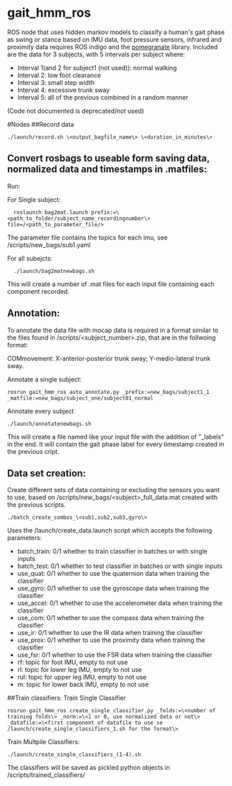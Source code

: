 # gait_hmm_ros

ROS node that uses hidden markov models to classify a human's gait phase as swing or stance based on IMU data,
foot pressure sensors, infrared and proximity data requires ROS indigo and the [pomegranate](https://github.com/jmschrei/pomegranate) library. 
Included are the data for 3 subjects, with 5 intervals per subject where:
- Interval 1(and 2 for subject1 (not used)): normal walking
- Interval 2: low foot clearance 
- Interval 3: small step width
- Interval 4: excessive trunk sway
- Interval 5: all of the previous combined in a random manner

(Code not documented is deprecated/not used)

#Nodes
##Record data
~~~~
./launch/record.sh \<output_bagfile_name\> \<duration_in_minutes\>
~~~~

## Convert rosbags to useable form saving data, normalized data and timestamps in .matfiles:
Run:

For Single subject:
~~~~
  roslaunch bag2mat.launch prefix:=\<path_to_folder/subject_name_recordingnumber\> file=/<path_to_parameter_file/>
~~~~
The parameter file contains the topics for each imu, see /scripts/new_bags/sub1.yaml

For all subejcts:
~~~~
  ./launch/bag2matnewbags.sh
~~~~
This will create a number of .mat files for each input file containing each component recorded.


## Annotation:
To annotate the data file with mocap data is required in a format similar to the files found in 
/scripts/\<subject_number\>.zip, that are in the follwoing format:

COMmovement: X-anterior-posterior trunk sway; Y-medio-lateral trunk sway.

Annotate a single subject:
~~~~
rosrun gait_hmm_ros auto_annotate.py _prefix:=new_bags/subject1_1 _matfile:=new_bags/subject_one/subject01_normal
~~~~

Annotate every subject
~~~~
./launch/annotatenewbags.sh
~~~~
This will create a file named like your input file with the addition of "_labels" in the end. It will contain the gait phase
label for every timestamp created in the previous cript.

## Data set creation:
Create different sets of data containing or excluding the sensors you want to use, based on /scripts/new_bags/\<subject\>_full_data.mat created 
with the previous scripts.
~~~~
./batch_create_combos_\<sub1,sub2,sub3,gyro\>
~~~~
Uses the /launch/create_data.launch script which accepts the following parameters:
- batch_train: 0/1 whether to train classifier in batches or with single inputs
- batch_test: 0/1 whether to test classifier in batches or with single inputs
- use_quat: 0/1 whether to use the quaternion data when training the classifier
- use_gyro: 0/1 whether to use the gyroscope data when training the classifier
- use_accel: 0/1 whether to use the accelerometer data when training the classifier
- use_com: 0/1 whether to use the compass data when training the classifier
- use_ir: 0/1 whether to use the IR data when training the classifier
- use_prox: 0/1 whether to use the proximity data when training the classifier
- use_fsr: 0/1 whether to use the FSR data when training the classifier
- rf: topic for foot IMU, empty to not use
- rl: topic for lower leg IMU, empty to not use
- rul: topic for upper leg IMU, empty to not use
- m: topic for lower back IMU, empty to not use

##Train classifiers:
Train Single Classifier
~~~~
rosrun gait_hmm_ros create_single_classifier.py _folds:=\<number of training folds\> _norm:=\<1 or 0, use normalized data or not\>
_datafile:=\<first component of datafile to use se /launch/create_single_classifiers_1.sh for the format\>
~~~~

Train Multpile Classifiers:
~~~~
./launch/create_single_classifiers_(1-4).sh
~~~~
The classifiers will be saved as pickled python objects in /scripts/trained_classifiers/
